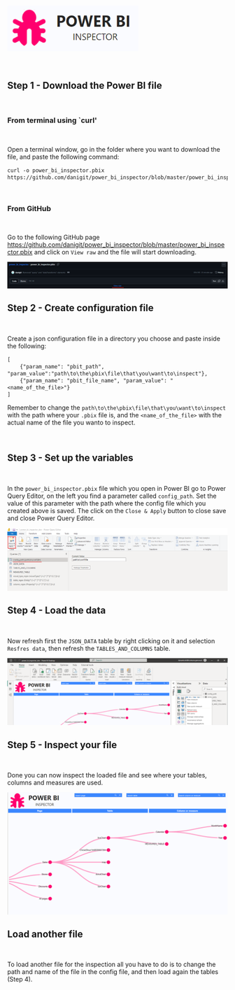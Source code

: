 <img src="./img/logo.png" width=300>


</br>
</br>
</br>


## Step 1 - Download the Power BI file 

</br>

### From terminal using `curl'

</br>

Open a terminal window, go in the folder where you want to download the file, and paste the following command: 
```
curl -o power_bi_inspector.pbix https://github.com/danigit/power_bi_inspector/blob/master/power_bi_inspector.pbix
```

</br>

### From GitHub

</br>

Go to the following GitHub page https://github.com/danigit/power_bi_inspector/blob/master/power_bi_inspector.pbix and click on `View raw` and the file will start downloading.

<img src="./img/raw_data.png">

</br>

## Step 2 - Create configuration file

</br>

Create a json configuration file in a directory you choose and paste inside the following:

```
[
    {"param_name": "pbit_path", "param_value":"path\to\the\pbix\file\that\you\want\to\inspect"},
    {"param_name": "pbit_file_name", "param_value": "<name_of_the_file>"}
]
```

Remember to change the `path\to\the\pbix\file\that\you\want\to\inspect` with the path where your `.pbix` file is, and the `<name_of_the_file>` with the actual name of the file you wanto to inspect.

</br>

## Step 3 - Set up the variables

</br>

In the `power_bi_inspector.pbix` file which you open in Power BI go to Power Query Editor, on the left you find a parameter called `config_path`. Set the value of this parameter with the path where the config file which you created above is saved. The click on the `Close & Apply` button to close save and close Power Query Editor.

<img src="./img/config_path.png">

</br>

## Step 4 - Load the data

</br>

Now refresh first the `JSON_DATA` table by right clicking on it and selection `Resfres data`, then refresh the `TABLES_AND_COLUMNS` table.

<img src="./img/refresh.png">

</br>

## Step 5 - Inspect your file

</br>

Done you can now inspect the loaded file and see where your tables, columns and measures are used.

<img src="./img/full_page.png">

## Load another file

</br>

To load another file for the inspection all you have to do is to change the path and name of the file in the config file, and then load again the tables (Step 4).